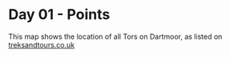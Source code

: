 # Day 01 - Points

This map shows the location of all Tors on Dartmoor, as listed on [treksandtours.co.uk](https://treksandtors.co/dartmoor-tors/)